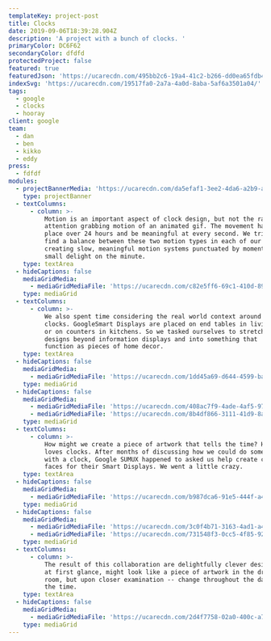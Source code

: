 ```yaml
---
templateKey: project-post
title: Clocks
date: 2019-09-06T18:39:28.904Z
description: 'A project with a bunch of clocks. '
primaryColor: DC6F62
secondaryColor: dfdfd
protectedProject: false
featured: true
featuredJson: 'https://ucarecdn.com/495bb2c6-19a4-41c2-b266-dd0ea65fdb49/'
indexSvg: 'https://ucarecdn.com/19517fa0-2a7a-4a0d-8aba-5af6a3501a04/'
tags:
  - google
  - clocks
  - hooray
client: google
team:
  - dan
  - ben
  - kikko
  - eddy
press:
  - fdfdf
modules:
  - projectBannerMedia: 'https://ucarecdn.com/da5efaf1-3ee2-4da6-a2b9-a682bcc5cf65/'
    type: projectBanner
  - textColumns:
      - column: >-
          Motion is an important aspect of clock design, but not the rapid,
          attention grabbing motion of an animated gif. The movement has to take
          place over 24 hours and be meaningful at every second. We tried to
          find a balance between these two motion types in each of our designs,
          creating slow, meaningful motion systems punctuated by moments of
          small delight on the minute.
    type: textArea
  - hideCaptions: false
    mediaGridMedia:
      - mediaGridMediaFile: 'https://ucarecdn.com/c82e5ff6-69c1-410d-898c-d1f07182ca9a/'
    type: mediaGrid
  - textColumns:
      - column: >-
          We also spent time considering the real world context around these
          clocks. GoogleSmart Displays are placed on end tables in living rooms
          or on counters in kitchens. So we tasked ourselves to stretch our
          designs beyond information displays and into something that  could
          function as pieces of home decor.
    type: textArea
  - hideCaptions: false
    mediaGridMedia:
      - mediaGridMediaFile: 'https://ucarecdn.com/1dd45a69-d644-4599-badd-e7697eb4569b/'
    type: mediaGrid
  - hideCaptions: false
    mediaGridMedia:
      - mediaGridMediaFile: 'https://ucarecdn.com/408ac7f9-4ade-4af5-97b5-173660f20caa/'
      - mediaGridMediaFile: 'https://ucarecdn.com/8b4df866-3111-41d9-8ad6-f7afc1d74925/'
    type: mediaGrid
  - textColumns:
      - column: >-
          How might we create a piece of artwork that tells the time? Hobbes
          loves clocks. After months of discussing how we could do something new
          with a clock, Google SUMUX happened to asked us help create clock
          faces for their Smart Displays. We went a little crazy.
    type: textArea
  - hideCaptions: false
    mediaGridMedia:
      - mediaGridMediaFile: 'https://ucarecdn.com/b987dca6-91e5-444f-a4b9-986296a09b46/'
    type: mediaGrid
  - hideCaptions: false
    mediaGridMedia:
      - mediaGridMediaFile: 'https://ucarecdn.com/3c0f4b71-3163-4ad1-a4d8-b2d3a36af5ad/'
      - mediaGridMediaFile: 'https://ucarecdn.com/731548f3-0cc5-4f85-92da-152fbc18d0a8/'
    type: mediaGrid
  - textColumns:
      - column: >-
          The result of this collaboration are delightfully clever designs that,
          at first glance, might look like a piece of artwork in the drawing
          room, but upon closer examination -- change throughout the day to tell
          the time.
    type: textArea
  - hideCaptions: false
    mediaGridMedia:
      - mediaGridMediaFile: 'https://ucarecdn.com/2d4f7758-02a0-400c-a744-e3b97350d289/'
    type: mediaGrid
---
```


